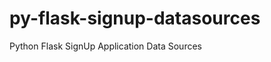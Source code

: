 py-flask-signup-datasources
===========================

Python Flask SignUp Application Data Sources
